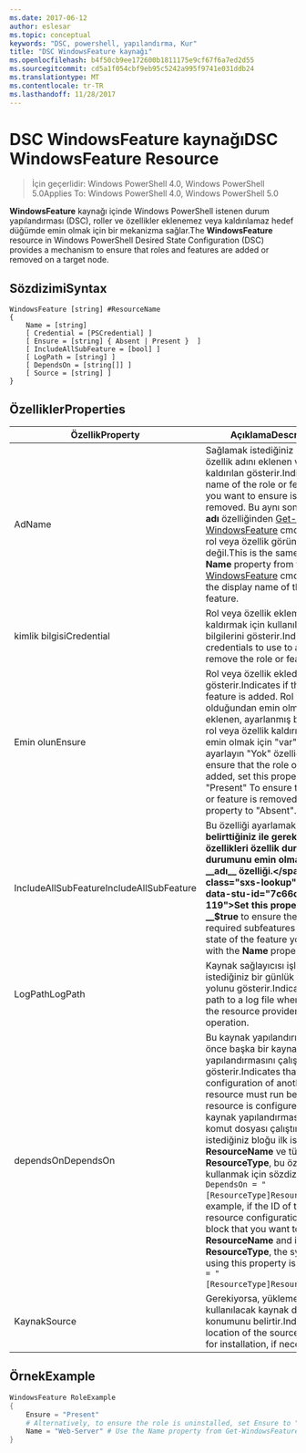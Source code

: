 ```yaml
---
ms.date: 2017-06-12
author: eslesar
ms.topic: conceptual
keywords: "DSC, powershell, yapılandırma, Kur"
title: "DSC WindowsFeature kaynağı"
ms.openlocfilehash: b4f50cb9ee172600b1811175e9cf67f6a7ed2d55
ms.sourcegitcommit: cd5a1f054cbf9eb95c5242a995f9741e031ddb24
ms.translationtype: MT
ms.contentlocale: tr-TR
ms.lasthandoff: 11/28/2017
---
```

# <a name="dsc-windowsfeature-resource"></a><span data-ttu-id="7c66c-103">DSC WindowsFeature kaynağı</span><span class="sxs-lookup"><span data-stu-id="7c66c-103">DSC WindowsFeature Resource</span></span>

> <span data-ttu-id="7c66c-104">İçin geçerlidir: Windows PowerShell 4.0, Windows PowerShell 5.0</span><span class="sxs-lookup"><span data-stu-id="7c66c-104">Applies To: Windows PowerShell 4.0, Windows PowerShell 5.0</span></span>

<span data-ttu-id="7c66c-105">**WindowsFeature** kaynağı içinde Windows PowerShell istenen durum yapılandırması (DSC), roller ve özellikler eklenemez veya kaldırılamaz hedef düğümde emin olmak için bir mekanizma sağlar.</span><span class="sxs-lookup"><span data-stu-id="7c66c-105">The **WindowsFeature** resource in Windows PowerShell Desired State Configuration (DSC) provides a mechanism to ensure that roles and features are added or removed on a target node.</span></span>

## <a name="syntax"></a><span data-ttu-id="7c66c-106">Sözdizimi</span><span class="sxs-lookup"><span data-stu-id="7c66c-106">Syntax</span></span>

```
WindowsFeature [string] #ResourceName
{
    Name = [string]
    [ Credential = [PSCredential] ]
    [ Ensure = [string] { Absent | Present }  ]
    [ IncludeAllSubFeature = [bool] ]
    [ LogPath = [string] ]
    [ DependsOn = [string[]] ]
    [ Source = [string] ]
}
```

## <a name="properties"></a><span data-ttu-id="7c66c-107">Özellikler</span><span class="sxs-lookup"><span data-stu-id="7c66c-107">Properties</span></span>

|  <span data-ttu-id="7c66c-108">Özellik</span><span class="sxs-lookup"><span data-stu-id="7c66c-108">Property</span></span>  |  <span data-ttu-id="7c66c-109">Açıklama</span><span class="sxs-lookup"><span data-stu-id="7c66c-109">Description</span></span>   | 
|---|---| 
| <span data-ttu-id="7c66c-110">Ad</span><span class="sxs-lookup"><span data-stu-id="7c66c-110">Name</span></span>| <span data-ttu-id="7c66c-111">Sağlamak istediğiniz rol veya özellik adını eklenen veya kaldırılan gösterir.</span><span class="sxs-lookup"><span data-stu-id="7c66c-111">Indicates the name of the role or feature that you want to ensure is added or removed.</span></span> <span data-ttu-id="7c66c-112">Bu aynı sonucu verir __adı__ özelliğinden [Get-WindowsFeature](/powershell/module/servermanager/Get-WindowsFeature) cmdlet'ini ve rol veya özellik görünen adı değil.</span><span class="sxs-lookup"><span data-stu-id="7c66c-112">This is the same as the __Name__ property from the [Get-WindowsFeature](/powershell/module/servermanager/Get-WindowsFeature) cmdlet, and not the display name of the role or feature.</span></span>| 
| <span data-ttu-id="7c66c-113">kimlik bilgisi</span><span class="sxs-lookup"><span data-stu-id="7c66c-113">Credential</span></span>| <span data-ttu-id="7c66c-114">Rol veya özellik eklemek veya kaldırmak için kullanılacak kimlik bilgilerini gösterir.</span><span class="sxs-lookup"><span data-stu-id="7c66c-114">Indicates the credentials to use to add or remove the role or feature.</span></span>| 
| <span data-ttu-id="7c66c-115">Emin olun</span><span class="sxs-lookup"><span data-stu-id="7c66c-115">Ensure</span></span>| <span data-ttu-id="7c66c-116">Rol veya özellik eklediyseniz gösterir.</span><span class="sxs-lookup"><span data-stu-id="7c66c-116">Indicates if the role or feature is added.</span></span> <span data-ttu-id="7c66c-117">Rol veya özellik olduğundan emin olmak için eklenen, ayarlanmış bu özelliğe rol veya özellik kaldırıldığını, emin olmak için "var" olarak ayarlayın "Yok" özelliği.</span><span class="sxs-lookup"><span data-stu-id="7c66c-117">To ensure that the role or feature is added, set this property to "Present" To ensure that the role or feature is removed, set the property to "Absent".</span></span>| 
| <span data-ttu-id="7c66c-118">IncludeAllSubFeature</span><span class="sxs-lookup"><span data-stu-id="7c66c-118">IncludeAllSubFeature</span></span>| <span data-ttu-id="7c66c-119">Bu özelliği ayarlamak __$true__ belirttiğiniz ile gerekli tüm alt özellikleri özellik durumuyla durumunu emin olmak için __adı__ özelliği.</span><span class="sxs-lookup"><span data-stu-id="7c66c-119">Set this property to __$true__ to ensure the state of all required subfeatures with the state of the feature you specify with the __Name__ property.</span></span>| 
| <span data-ttu-id="7c66c-120">LogPath</span><span class="sxs-lookup"><span data-stu-id="7c66c-120">LogPath</span></span>| <span data-ttu-id="7c66c-121">Kaynak sağlayıcısı işlemi oturum istediğiniz bir günlük dosyası yolunu gösterir.</span><span class="sxs-lookup"><span data-stu-id="7c66c-121">Indicates the path to a log file where you want the resource provider to log the operation.</span></span>| 
| <span data-ttu-id="7c66c-122">dependsOn</span><span class="sxs-lookup"><span data-stu-id="7c66c-122">DependsOn</span></span>| <span data-ttu-id="7c66c-123">Bu kaynak yapılandırılmadan önce başka bir kaynak yapılandırmasını çalıştırmalısınız gösterir.</span><span class="sxs-lookup"><span data-stu-id="7c66c-123">Indicates that the configuration of another resource must run before this resource is configured.</span></span> <span data-ttu-id="7c66c-124">Örneğin, kaynak yapılandırması Kimliğini komut dosyası çalıştırmak istediğiniz bloğu ilk ise __ResourceName__ ve türünü __ResourceType__, bu özelliği kullanmak için sözdizimi `DependsOn = "[ResourceType]ResourceName"`.</span><span class="sxs-lookup"><span data-stu-id="7c66c-124">For example, if the ID of the resource configuration script block that you want to run first is __ResourceName__ and its type is __ResourceType__, the syntax for using this property is `DependsOn = "[ResourceType]ResourceName"`.</span></span>| 
| <span data-ttu-id="7c66c-125">Kaynak</span><span class="sxs-lookup"><span data-stu-id="7c66c-125">Source</span></span>| <span data-ttu-id="7c66c-126">Gerekiyorsa, yükleme için kullanılacak kaynak dosyasının konumunu belirtir.</span><span class="sxs-lookup"><span data-stu-id="7c66c-126">Indicates the location of the source file to use for installation, if necessary.</span></span>| 

## <a name="example"></a><span data-ttu-id="7c66c-127">Örnek</span><span class="sxs-lookup"><span data-stu-id="7c66c-127">Example</span></span>
```powershell
WindowsFeature RoleExample
{
    Ensure = "Present" 
    # Alternatively, to ensure the role is uninstalled, set Ensure to "Absent"
    Name = "Web-Server" # Use the Name property from Get-WindowsFeature  
}
```


